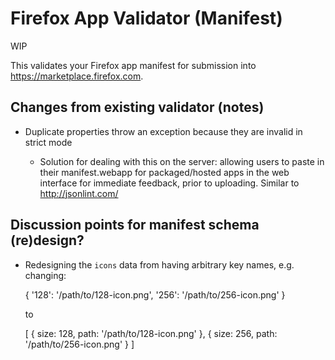 # Firefox App Validator (Manifest)

WIP

This validates your Firefox app manifest for submission into https://marketplace.firefox.com.

## Changes from existing validator (notes)

* Duplicate properties throw an exception because they are invalid in strict mode

    * Solution for dealing with this on the server: allowing users to paste in their manifest.webapp for packaged/hosted apps in the web interface for immediate feedback, prior to uploading. Similar to http://jsonlint.com/

## Discussion points for manifest schema (re)design?

* Redesigning the `icons` data from having arbitrary key names, e.g. changing:

    {
      '128': '/path/to/128-icon.png',
      '256': '/path/to/256-icon.png'
    }

    to

    [
      { size: 128, path: '/path/to/128-icon.png' },
      { size: 256, path: '/path/to/256-icon.png' }
    ]
